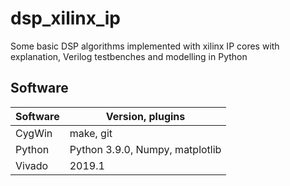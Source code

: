 # dsp_xilinx_ip
Some basic DSP algorithms implemented with xilinx IP cores with explanation, Verilog testbenches and modelling in Python 

## Software

| Software | Version, plugins |
| ------ | ------ |
| CygWin | make, git |
| Python | Python 3.9.0, Numpy, matplotlib |
| Vivado | 2019.1 |
